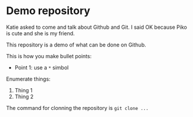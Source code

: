 # Demo repository

Katie asked to come and talk about Github and Git.
I said OK because Piko is cute and she is my friend.

This repository is a demo of what can be done on Github.

This is how you make bullet points:

* Point 1: use a `*` simbol

Enumerate things:

1. Thing 1
2. Thing 2

The command for clonning the repository is `git clone ...`